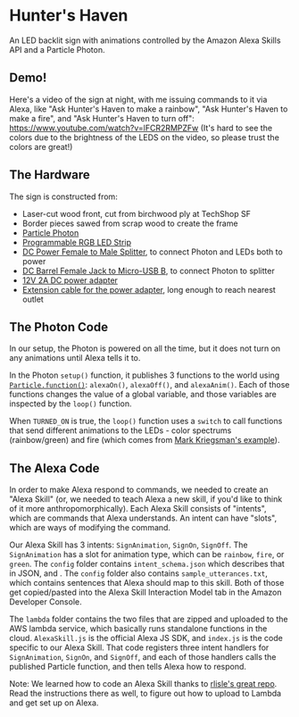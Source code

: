 # Hunter's Haven

An LED backlit sign with animations controlled by the Amazon Alexa Skills API and a Particle Photon.

## Demo!

Here's a video of the sign at night, with me issuing commands to it via Alexa, like "Ask Hunter's Haven to make a rainbow", "Ask Hunter's Haven to make a fire", and "Ask Hunter's Haven to turn off":
https://www.youtube.com/watch?v=lFCR2RMPZFw
(It's hard to see the colors due to the brightness of the LEDS on the video, so please trust the colors are great!)

## The Hardware

The sign is constructed from:
 
  * Laser-cut wood front, cut from birchwood ply at TechShop SF
  * Border pieces sawed from scrap wood to create the frame
  * [Particle Photon](http://amzn.to/2nCLuiF)
  * [Programmable RGB LED Strip](http://amzn.to/2n0h8Ix)
  * [DC Power Female to Male Splitter](http://amzn.to/2n0gOd6), to connect Photon and LEDs both to power
  * [DC Barrel Female Jack to Micro-USB B](http://amzn.to/2mGj3jf), to connect Photon to splitter
  * [12V 2A DC power adapter](http://amzn.to/2mGuJCt)
  * [Extension cable for the power adapter](http://amzn.to/2nCUpAK), long enough to reach nearest outlet
  
## The Photon Code

In our setup, the Photon is powered on all the time, but it does not turn on any animations until Alexa tells it to.

In the Photon `setup()` function, it publishes 3 functions to the world using [`Particle.function()`](https://docs.particle.io/reference/firmware/photon/#particle-function-): `alexaOn()`, `alexaOff()`, and `alexaAnim()`. Each of those functions changes the value of a global variable, and those variables are inspected by the `loop()` function.

When `TURNED_ON` is true, the `loop()` function uses a `switch` to call functions that send different animations to the LEDs - color spectrums (rainbow/green) and fire (which comes from [Mark Kriegsman's example](https://github.com/FastLED/FastLED/blob/master/examples/Fire2012/Fire2012.ino)). 

## The Alexa Code

In order to make Alexa respond to commands, we needed to create an "Alexa Skill" (or, we needed to teach Alexa a new skill, if you'd like to think of it more anthropomorphically). Each Alexa Skill consists of "intents", which are commands that Alexa understands. An intent can have "slots", which are ways of modifying the command. 

Our Alexa Skill has 3 intents: `SignAnimation`, `SignOn`, `SignOff`. The `SignAnimation` has a slot for animation type, which can be `rainbow`, `fire`, or `green`. The `config` folder contains `intent_schema.json` which describes that in JSON, and . The `config` folder also contains `sample_utterances.txt`, which contains sentences that Alexa should map to this skill. Both of those get copied/pasted into the Alexa Skill Interaction Model tab in the Amazon Developer Console.

The `lambda` folder contains the two files that are zipped and uploaded to the AWS lambda service, which basically runs standalone functions in the cloud. `AlexaSkill.js` is the official Alexa JS SDK, and `index.js` is the code specific to our Alexa Skill. That code registers three intent handlers for `SignAnimation`, `SignOn`, and `SignOff`, and each of those handlers calls the published Particle function, and then tells Alexa how to respond.

Note: We learned how to code an Alexa Skill thanks to [rlisle's great repo](https://github.com/rlisle/alexaParticleBridge). Read the instructions there as well, to figure out how to upload to Lambda and get set up on Alexa.
